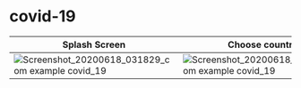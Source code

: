 # covid-19

| Splash Screen  | Choose country | Details 
| ------------- | ------------- | -------------
| ![Screenshot_20200618_031829_com example covid_19](https://user-images.githubusercontent.com/50178221/84966934-11d6b480-b113-11ea-838f-06f12d456245.jpg)  | ![Screenshot_20200618_031838_com example covid_19](https://user-images.githubusercontent.com/50178221/84966943-1733ff00-b113-11ea-8703-532e2441fbb0.jpg)  | ![Screenshot_20200618_031850_com example covid_19](https://user-images.githubusercontent.com/50178221/84966970-25821b00-b113-11ea-9da8-7f932e91af5f.jpg)
